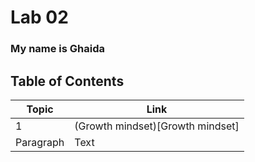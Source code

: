 # Lab 02 

###  My name is Ghaida 


 ## Table of Contents

| Topic      | Link  |
| ----------- | ----------- |
|       1    | (Growth mindset)[Growth mindset]            |
| Paragraph   | Text        |

